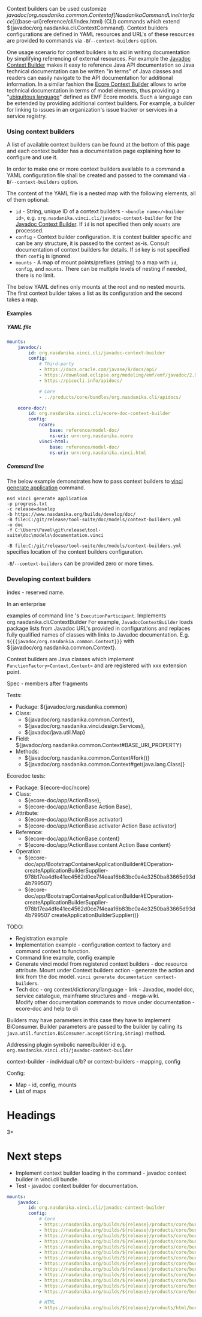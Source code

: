 Context builders can be used customize ${javadoc/org.nasdanika.common.Context} of [Nasdanika Command Line Interface](${base-uri}reference/cli/index.html) (CLI) commands which extend ${javadoc/org.nasdanika.cli.ContextCommand}.
Context builders configurations are defined in YAML resources and URL's of these resources are provided to commands via ``-B``/``--context-builders`` option.

One usage scenario for context builders is to aid in writing documentation by simplifying referencing of external resources. 
For example the [Javadoc Context Builder](org.nasdanika.vinci.cli/javadoc-context-builder.html) makes it easy to reference Java API documentation so Java technical documentation can be written "in terms" of Java classes
and readers can easily navigate to the API documentation for additional information.
In a similar fashion the [Ecore Context Builder](org.nasdanika.vinci.cli/ecore-doc-context-builder.html) allows to write technical documentation in terms of model elements, thus providing a "[ubiquitous language](https://martinfowler.com/bliki/UbiquitousLanguage.html)" defined as EMF Ecore models.
Such a language can be extended by providing additional context builders. For example, a builder for linking to issues in an organization's issue tracker or services in a service registry.

### Using context builders

A list of available context builders can be found at the bottom of this page and each context builder has a documentation page explaining how to configure and use it.

In order to make one or more context builders available to a command a YAML configuration file shall be created and passed to the command via ``-B``/``--context-builders`` option.

The content of the YAML file is a nested map with the following elements, all of them optional:

* ``id`` - String, unique ID of a context builders - ``<bundle name>/<builder id>``, e.g. ``org.nasdanika.vinci.cli/javadoc-context-builder`` for the [Javadoc Context Builder](org.nasdanika.vinci.cli/javadoc-context-builder.html). If ``id`` is not specified then only ``mounts`` are processed.
* ``config`` - Context builder configuration. It is context builder specific and can be any structure, it is passed to the context as-is. Consult documentation of context builders for details. If ``id`` key is not specified then ``config`` is ignored.
* ``mounts`` - A map of mount points/prefixes (string) to a map with ``id``, ``config``, and ``mounts``. There can be multiple levels of nesting if needed, there is no limit.  

The below YAML defines only mounts at the root and no nested mounts. The first context builder takes a list as its configuration and the second takes a map.

#### Examples

##### YAML file

```yaml
mounts:
    javadoc/:
        id: org.nasdanika.vinci.cli/javadoc-context-builder
        config:
            # Third-party
            - https://docs.oracle.com/javase/8/docs/api/
            - https://download.eclipse.org/modeling/emf/emf/javadoc/2.9.0/
            - https://picocli.info/apidocs/

            # Core
            - ../products/core/bundles/org.nasdanika.cli/apidocs/

    ecore-doc/:
        id: org.nasdanika.vinci.cli/ecore-doc-context-builder
        config:
            ncore:
                base: reference/model-doc/
                ns-uri: urn:org.nasdanika.ncore
            vinci-html:
                base: reference/model-doc/
                ns-uri: urn:org.nasdanika.vinci.html
```

##### Command line

The below example demonstrates how to pass context builders to [vinci generate application](${base-uri}reference/cli/nsd/vinci/generate/application.html) command.

```console
nsd vinci generate application 
-p progress.txt 
-c release=develop 
-b https://www.nasdanika.org/builds/develop/doc/ 
-B file:C:/git/release/tool-suite/doc/models/context-builders.yml 
-o doc 
-f C:\Users\Pavel\git\release\tool-suite\doc\models\documentation.vinci
``` 

``-B file:C:/git/release/tool-suite/doc/models/context-builders.yml`` specifies location of the context builders configuration. 

``-B``/``--context-builders`` can be provided zero or more times. 

### Developing context builders

index - reserved name.

In an enterprise      


examples of command line
 's ``ExecutionParticipant``. Implements org.nasdanika.cli.ContextBuilder
For example, ``JavadocContextBuilder`` loads package lists from Javadoc URL's provided in configurations and replaces fully qualified names of classes with links to Javadoc documentation. 
E.g. ``${{{javadoc/org.nasdankia.common.Context}}}`` with ${javadoc/org.nasdanika.common.Context}.
 
Context builders are Java classes which implement ``FunctionFactory<Context,Context>`` and are registered with xxx extension point.

Spec - members after fragments

Tests:

* Package: ${javadoc/org.nasdanika.common}
* Class: 
    * ${javadoc/org.nasdanika.common.Context}, 
    * ${javadoc/org.nasdanika.vinci.design.Services}, 
    * ${javadoc/java.util.Map}
* Field: ${javadoc/org.nasdanika.common.Context#BASE_URI_PROPERTY}
* Methods: 
    * ${javadoc/org.nasdanika.common.Context#fork()}
    * ${javadoc/org.nasdanika.common.Context#get(java.lang.Class)}
    
Ecoredoc tests:

* Package: ${ecore-doc/ncore}
* Class: 
    * ${ecore-doc/app/ActionBase}, 
    * ${ecore-doc/app/ActionBase Action Base}, 
* Attribute: 
    * ${ecore-doc/app/ActionBase.activator}
    * ${ecore-doc/app/ActionBase.activator Action Base activator}
* Reference: 
    * ${ecore-doc/app/ActionBase:content}
    * ${ecore-doc/app/ActionBase:content Action Base content}
* Operation: 
    * ${ecore-doc/app/BootstrapContainerApplicationBuilder#EOperation-createApplicationBuilderSupplier-978b17ea4dfe41ec4562d0ce7f4eaa16b83bc0a4e3250ba83665d93d4b799507}
    * ${ecore-doc/app/BootstrapContainerApplicationBuilder#EOperation-createApplicationBuilderSupplier-978b17ea4dfe41ec4562d0ce7f4eaa16b83bc0a4e3250ba83665d93d4b799507 createApplicationBuilderSupplier()}

TODO:

* Registration example
* Implementation example - configuration context to factory and command context to function.
* Command line example, config example
* Generate vinci model from registered context builders - doc resource attribute. Mount under Context builders action - generate the action and link from the doc model. ``vinci generate documentation context-builders``. 
* Tech doc - org context/dictionary/language - link - Javadoc, model doc, service catalogue, mainframe structures and - mega-wiki.  
Modify other documentation commands to move under documentation - ecore-doc and help to cli

Builders may have parameters in this case they have to implement BiConsumer. Builder parameters are passed to the builder by calling its <code>java.util.function.BiConsumer.accept(String,String)</code> method.
 
Addressing plugin symbolic name/builder id e.g. ``org.nasdanika.vinci.cli/javadoc-context-builder``

context-builder - individual c/b? or context-builders - mapping, config

Config:

- Map - id, config, mounts
- List of maps

# Headings

3+

# Next steps

* Implement context builder loading in the command - javadoc context builder in vinci.cli bundle.
* Test - javadoc context builder for documentation.

```yaml
mounts:
    javadoc:
        id: org.nasdanika.vinci.cli/javadoc-context-builder
        config:
            # Core
            - https://nasdanika.org/builds/${release}/products/core/bundles/org.nasdanika.cli/apidocs/
            - https://nasdanika.org/builds/${release}/products/core/bundles/org.nasdanika.common/apidocs/
            - https://nasdanika.org/builds/${release}/products/core/bundles/org.nasdanika.eclipse/apidocs/
            - https://nasdanika.org/builds/${release}/products/core/bundles/org.nasdanika.emf/apidocs/
            - https://nasdanika.org/builds/${release}/products/core/bundles/org.nasdanika.emf.edit/apidocs/
            - https://nasdanika.org/builds/${release}/products/core/bundles/org.nasdanika.emf.presentation/apidocs/
            - https://nasdanika.org/builds/${release}/products/core/bundles/org.nasdanika.help/apidocs/
            - https://nasdanika.org/builds/${release}/products/core/bundles/org.nasdanika.ncore/apidocs/
            - https://nasdanika.org/builds/${release}/products/core/bundles/org.nasdanika.ncore.edit/apidocs/
            - https://nasdanika.org/builds/${release}/products/core/bundles/org.nasdanika.sirius.tree/apidocs/
            - https://nasdanika.org/builds/${release}/products/core/bundles/org.nasdanika.sirius.tree.edit/apidocs/
            - https://nasdanika.org/builds/${release}/products/core/bundles/org.nasdanika.texttospeech/apidocs/
            - https://nasdanika.org/builds/${release}/products/core/bundles/org.nasdanika.ui/apidocs/

            # HTML
            - https://nasdanika.org/builds/${release}/products/html/bundles/org.nasdanika.html/apidocs/
```
